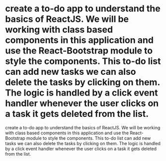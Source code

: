 # create a to-do app to understand the basics of ReactJS. We will be working with class based components in this application and use the React-Bootstrap module to style the components. This to-do list can add new tasks we can also delete the tasks by clicking on them. The logic is handled by a click event handler whenever the user clicks on a task it gets deleted from the list.
create a to-do app to understand the basics of ReactJS. We will be working with class based components in this application and use the React-Bootstrap module to style the components. This to-do list can add new tasks we can also delete the tasks by clicking on them. The logic is handled by a click event handler whenever the user clicks on a task it gets deleted from the list.
